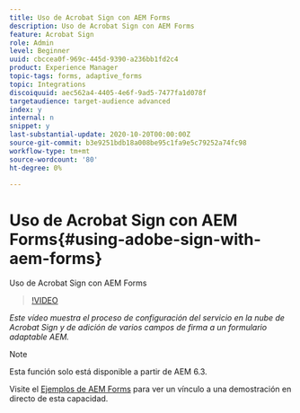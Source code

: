 ```yaml
---
title: Uso de Acrobat Sign con AEM Forms
description: Uso de Acrobat Sign con AEM Forms
feature: Acrobat Sign
role: Admin
level: Beginner
uuid: cbccea0f-969c-445d-9390-a236bb1fd2c4
product: Experience Manager
topic-tags: forms, adaptive_forms
topic: Integrations
discoiquuid: aec562a4-4405-4e6f-9ad5-7477fa1d078f
targetaudience: target-audience advanced
index: y
internal: n
snippet: y
last-substantial-update: 2020-10-20T00:00:00Z
source-git-commit: b3e9251bdb18a008be95c1fa9e5c79252a74fc98
workflow-type: tm+mt
source-wordcount: '80'
ht-degree: 0%

---
```



# Uso de Acrobat Sign con AEM Forms{#using-adobe-sign-with-aem-forms}

Uso de Acrobat Sign con AEM Forms

>[!VIDEO](https://video.tv.adobe.com/v/18696?quality=12&learn=on)

*Este vídeo muestra el proceso de configuración del servicio en la nube de Acrobat Sign y de adición de varios campos de firma a un formulario adaptable AEM.*

>[!NOTE]
>
>Esta función solo está disponible a partir de AEM 6.3.

Visite el [Ejemplos de AEM Forms](https://forms.enablementadobe.com/content/samples/samples.html?query=0#formsandsign) para ver un vínculo a una demostración en directo de esta capacidad.
